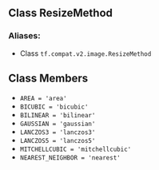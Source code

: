 ## Class ResizeMethod
### Aliases:
- Class `tf.compat.v2.image.ResizeMethod`
## Class Members
- `AREA = 'area'`
- `BICUBIC = 'bicubic'`
- `BILINEAR = 'bilinear'`
- `GAUSSIAN = 'gaussian'`
- `LANCZOS3 = 'lanczos3'`
- `LANCZOS5 = 'lanczos5'`
- `MITCHELLCUBIC = 'mitchellcubic'`
- `NEAREST_NEIGHBOR = 'nearest'`
